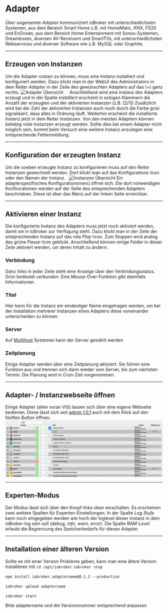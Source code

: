 # Adapter

Über sogenannte _Adapter_ kommuniziert ioBroker mit unterschiedlichsten Systemen, aus dem Bereich Smart Home z.B. mit HomeMatic, KNX, FS20 und EnOcean, aus dem Bereich Home Entertainment mit Sonos-Systemen, Dreamboxen, diversen AV-Receivern und SmartTVs, mit unterschiedlichsten Webservices und diverser Software wie z.B. MySQL oder Graphite.

* * *

## Erzeugen von Instanzen

Um die Adapter nutzen zu können, muss eine Instanz installiert und konfiguriert werden. Dazu klickt man in der WebUI des Administrators in dem Reiter _Adapter_ in der Zeile des gewünschten Adapters auf das (+) ganz rechts. 
![Adapter Übersicht](img/test_Admin-Übersicht-1-1024x467.jpg)
     Anschließend wird eine Instanz des Adapters erzeugt und in der Spalte _installiert_ erscheint in eckigen Klammern die Anzahl der erzeugten und der aktivierten Instanzen (z.B. [2/1]) Zusätzlich wird bei der Zahl der aktivierten Instanzen auch noch durch die Farbe grün signalisiert, dass alles in Ordnung läuft. Weiterhin erscheint die installierte Instanz jetzt in dem Reiter _Instanzen_. Von den meisten Adaptern können beliebig viele Instanzen erzeugt werden. Sollte dies bei einem Adapter nicht möglich sein, kommt beim Versuch eine weitere Instanz anzulegen eine entsprechende Fehlermeldung.

* * *

## Konfiguration der erzeugten Instanz

Um die soeben erzeugte Instanz zu konfigurieren muss auf den Reiter Instanzen gewechselt werden. Dort klickt man auf das Konfigurations-Icon oder den Namen der Instanz.   
![Instanzen Übersicht](img/test_Instanzen-Übersicht-1024x503.jpg)
 Ein adapterspezifisches Konfigurationsmenü öffnet sich. Die dort notwendigen Konfirurationen werden auf der Seite des entsprechenden Adapters beschrieben. Diese ist über das Menü auf der linken Seite erreichbar.

* * *

## Aktivieren einer Instanz

Die konfigurierte Instanz des Adapters muss jetzt noch aktiviert werden, damit sie in ioBroker zur Verfügung steht. Dazu klickt man in der Zeile der entsprechenden Instanz auf das rote _Play_-Icon. Zum Stoppen wird analog das grüne _Pause_-Icon geklickt. Anschließend können einige Felder in dieser Zeile aktiviert werden, um deren Inhalt zu ändern:

### Verbindung

Ganz links in jeder Zeile steht eine Anzeige über den Verbindungsstatus. Grün bedeutet _verbunden_. Eine Mouse-Over-Funktion gibt ebenfalls Informationen.

### Titel

Hier kann für die Instanz ein eindeutiger Name eingetragen werden, um bei der Installation mehrerer Instanzen eines Adapters diese voneinander unterscheiden zu können

### Server

Auf [Multihost](http://www.iobroker.net/?page_id=3068&lang=de) Systemen kann der Server gewählt werden

### Zeitplanung

Einige Adapter werden über eine Zeitplanung aktiviert. Sie führen eine Funktion aus und trennen sich dann wieder vom Server, bis zum nächsten Termin. Die Planung wird in Cron-Zeit vorgenommen.

* * *

## Adapter- / Instanzwebseite öffnen

Einige Adapter (allen voran VIS) lassen sich über eine eigene Webseite bedienen. Diese lässt sich seit [admin 1.0.1](http://www.iobroker.net/?page_id=2240&lang=de) auch mit dem Klick auf den fünften Button öffnen. 
![Zum Öffnen der Adapter-Webseite den fünften Button (hier in blau) klicken](img/test_Admin-Adapter-Webseite-1024x367.jpg)


* * *

## Experten-Modus

Der Modus lässt sich über den Knopf links oben einschalten. Es erscheinen zwei weitere Spalten für Experten-Einstellungen. In der Spalte _Log Stufe_ kann noch eingegeben werden wie hoch der loglevel dieser Instanz in dem ioBroker-log sein soll (_debug, info, warn, error_). Die Spalte _RAM-Level_ erlaubt die Begrenzung des Speicherbedarfs für diesen Adapter.

* * *

## Installation einer älteren Version

Sollte es mit einer Version Probleme geben, kann man eine ältere Version installieren mit `cd /opt/iobroker` `iobroker stop`

`npm install iobroker.adaptername@0.1.2 --production`

`iobroker upload adaptername`

`iobroker start`

Bitte adaptername und die Versionsnummer entsprechend anpassen
